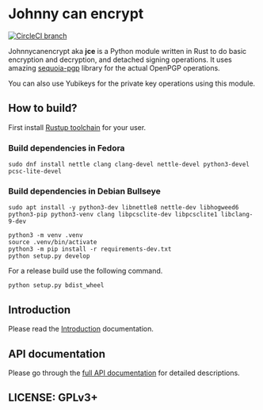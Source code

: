 # Johnny can encrypt

[![CircleCI branch](https://img.shields.io/circleci/project/github/kushaldas/johnnycanencrypt/main.svg)](https://circleci.com/gh/kushaldas/workflows/johnnycanencrypt/tree/main)

Johnnycanencrypt aka **jce** is a Python module written in Rust to do basic encryption and decryption, and detached signing operations.
It uses amazing [sequoia-pgp](https://sequoia-pgp.org/) library for the actual OpenPGP operations.

You can also use Yubikeys for the private key operations using this module.

## How to build?

First install [Rustup toolchain](https://rustup.rs) for your user.

### Build dependencies in Fedora

```
sudo dnf install nettle clang clang-devel nettle-devel python3-devel pcsc-lite-devel
```

### Build dependencies in Debian Bullseye

```
sudo apt install -y python3-dev libnettle8 nettle-dev libhogweed6 python3-pip python3-venv clang libpcsclite-dev libpcsclite1 libclang-9-dev

```


```
python3 -m venv .venv
source .venv/bin/activate
python3 -m pip install -r requirements-dev.txt
python setup.py develop
```

For a release build use the following command.

```
python setup.py bdist_wheel
```

## Introduction

Please read the [Introduction](https://johnnycanencrypt.readthedocs.io/en/latest/introduction.html) documentation.

## API documentation

Please go through the [full API documentation](https://johnnycanencrypt.readthedocs.io/en/latest/api.html) for detailed descriptions.

## LICENSE: GPLv3+

